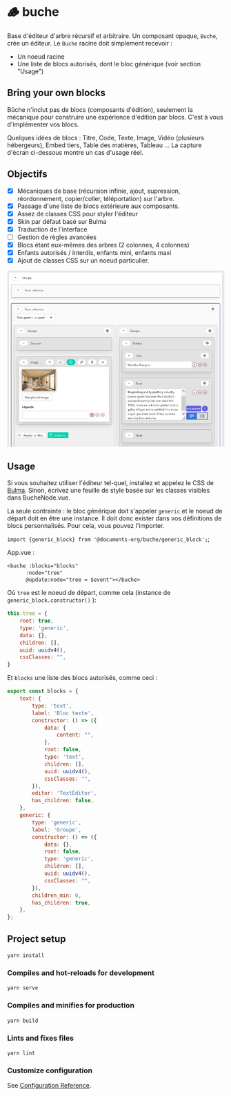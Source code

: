 # 🪵 buche

Base d'éditeur d'arbre récursif et arbitraire. Un composant opaque, `Buche`, crée un éditeur. Le `Buche` racine doit simplement recevoir :

- Un noeud racine
- Une liste de blocs autorisés, dont le bloc générique (voir section "Usage")

## Bring your own blocks

Bûche n'inclut pas de blocs (composants d'édition), seulement la mécanique pour construire une expérience d'édition par blocs. C'est à vous d'implémenter vos blocs.

Quelques idées de blocs : Titre, Code, Texte, Image, Vidéo (plusieurs hébergeurs), Embed tiers, Table des matières, Tableau ... La capture d'écran ci-dessous montre un cas d'usage réel.

## Objectifs

- [x] Mécaniques de base (récursion infinie, ajout, supression, réordonnement, copier/coller, téléportation) sur l'arbre.
- [x] Passage d'une liste de blocs extérieure aux composants.
- [x] Assez de classes CSS pour styler l'éditeur
- [x] Skin par défaut basé sur Bulma
- [x] Traduction de l'interface
- [ ] Gestion de règles avancées
- [x] Blocs étant eux-mêmes des arbres (2 colonnes, 4 colonnes)
- [x] Enfants autorisés / interdis, enfants mini, enfants maxi
- [x] Ajout de classes CSS sur un noeud particulier.

![screenshot](buche.png)

## Usage

Si vous souhaitez utiliser l'éditeur tel-quel, installez et appelez le CSS de [Bulma](https://bulma.io/documentation/).
Sinon, écrivez une feuille de style basée sur les classes visibles dans BucheNode.vue.

La seule contrainte : le bloc générique doit s'appeler `generic` et le noeud de départ doit en être une instance. Il doit donc exister dans vos définitions de blocs  personnalisés. Pour cela, vous pouvez l'importer.

`import {generic_block} from '@documents-org/buche/generic_block';`;

App.vue :

```vue
<buche :blocks="blocks"
      :node="tree"
      @update:node="tree = $event"></buche>
```

Où `tree` est le noeud de départ, comme cela (instance de `generic_block.constructor()` ):

```js
this.tree = {
    root: true,
    type: 'generic',
    data: {},
    children: [],
    uuid: uuidv4(),
    cssClasses: "",
}
```

Et `blocks` une liste des blocs autorisés, comme ceci :

```js
export const blocks = {
    text: {
        type: 'text',
        label: 'Bloc texte',
        constructor: () => ({
            data: {
                content: "",
            },
            root: false,
            type: 'text',
            children: [],
            uuid: uuidv4(),
            cssClasses: "",
        }),
        editor: 'TextEditor', 
        has_children: false,
    },
    generic: {
        type: 'generic',
        label: 'Groupe',
        constructor: () => ({
            data: {},
            root: false,
            type: 'generic',
            children: [],
            uuid: uuidv4(),
            cssClasses: "",
        }),
        children_min: 0,
        has_children: true,
    },
};
```


## Project setup
```
yarn install
```

### Compiles and hot-reloads for development
```
yarn serve
```

### Compiles and minifies for production
```
yarn build
```

### Lints and fixes files
```
yarn lint
```

### Customize configuration
See [Configuration Reference](https://cli.vuejs.org/config/).
